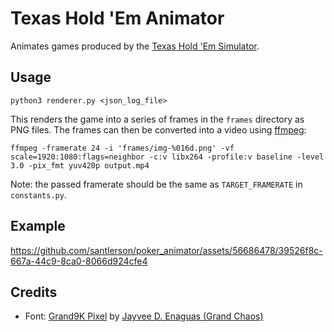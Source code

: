 # Texas Hold 'Em Animator
Animates games produced by the [Texas Hold 'Em Simulator](https://github.com/santlerson/texas_hold_em_simulator.git).

## Usage
```
python3 renderer.py <json_log_file>
```
This renders the game into a series of frames in the `frames` directory as PNG files. The frames can then be converted into a video using [ffmpeg](https://www.ffmpeg.org/):
```
ffmpeg -framerate 24 -i 'frames/img-%016d.png' -vf scale=1920:1080:flags=neighbor -c:v libx264 -profile:v baseline -level 3.0 -pix_fmt yuv420p output.mp4
```
Note: the passed framerate should be the same as `TARGET_FRAMERATE` in `constants.py`.

## Example

https://github.com/santlerson/poker_animator/assets/56686478/39526f8c-667a-44c9-8ca0-8066d924cfe4

## Credits
- Font: [Grand9K Pixel](https://www.dafont.com/grand9k-pixel.font) by [Jayvee D. Enaguas (Grand Chaos)](https://www.dafont.com/jayvee-d-enaguas.d2725)
